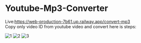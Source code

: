 # Youtube-Mp3-Converter
Live:https://web-production-7b61.up.railway.app/convert-mp3 <br>
Copy only video ID from youtube video and convert here is steps:

![1](https://github.com/oguzcanaygun/Youtube-Mp3-Converter/assets/60397230/b6f24768-6ea6-4c00-83fc-629ebf039c09)
![2](https://github.com/oguzcanaygun/Youtube-Mp3-Converter/assets/60397230/73d4254f-1468-49b2-8fa6-50e0a9b03127)
![3](https://github.com/oguzcanaygun/Youtube-Mp3-Converter/assets/60397230/d695fe13-e4ce-4e4e-9426-50201fd9caef)
